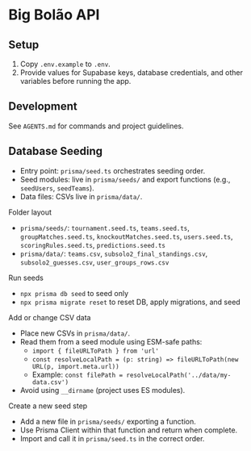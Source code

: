 # Big Bolão API

## Setup

1. Copy `.env.example` to `.env`.
2. Provide values for Supabase keys, database credentials, and other variables before running the app.

## Development

See `AGENTS.md` for commands and project guidelines.

## Database Seeding

- Entry point: `prisma/seed.ts` orchestrates seeding order.
- Seed modules: live in `prisma/seeds/` and export functions (e.g., `seedUsers`, `seedTeams`).
- Data files: CSVs live in `prisma/data/`.

Folder layout
- `prisma/seeds/`: `tournament.seed.ts`, `teams.seed.ts`, `groupMatches.seed.ts`, `knockoutMatches.seed.ts`, `users.seed.ts`, `scoringRules.seed.ts`, `predictions.seed.ts`
- `prisma/data/`: `teams.csv`, `subsolo2_final_standings.csv`, `subsolo2_guesses.csv`, `user_groups_rows.csv`

Run seeds
- `npx prisma db seed` to seed only
- `npx prisma migrate reset` to reset DB, apply migrations, and seed

Add or change CSV data
- Place new CSVs in `prisma/data/`.
- Read them from a seed module using ESM-safe paths:
  - `import { fileURLToPath } from 'url'`
  - `const resolveLocalPath = (p: string) => fileURLToPath(new URL(p, import.meta.url))`
  - Example: `const filePath = resolveLocalPath('../data/my-data.csv')`
- Avoid using `__dirname` (project uses ES modules).

Create a new seed step
- Add a new file in `prisma/seeds/` exporting a function.
- Use Prisma Client within that function and return when complete.
- Import and call it in `prisma/seed.ts` in the correct order.
